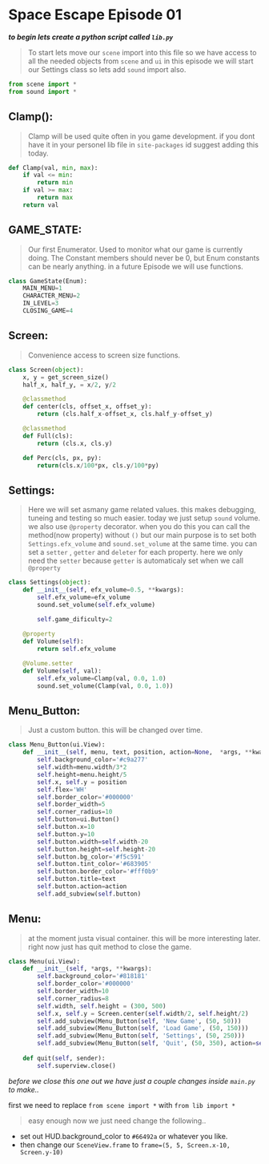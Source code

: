 Space Escape Episode 01
===

***to begin lets create a python script called `lib.py`***

> To start lets move our `scene` import into this file so we have access to all the needed objects from `scene` and `ui` in this episode we will start our Settings class so lets add `sound` import also.

```python
from scene import *
from sound import *
```

## Clamp():
> Clamp will be used quite often in you game development. if you dont have it in your personel lib file in `site-packages` id suggest adding this today. 

```python
def Clamp(val, min, max):
    if val <= min:
        return min
    if val >= max:
        return max
    return val
```

## GAME_STATE:
> Our first Enumerator. Used to monitor what our game is currently doing. The Constant members should never be 0, but Enum constants  can be nearly anything. in a future Episode we will use functions.

```python
class GameState(Enum):
    MAIN_MENU=1
    CHARACTER_MENU=2
    IN_LEVEL=3
    CLOSING_GAME=4
```

## Screen:
> Convenience access to screen size functions.

```python
class Screen(object):
    x, y = get_screen_size()
    half_x, half_y, = x/2, y/2

    @classmethod
    def center(cls, offset_x, offset_y):
        return (cls.half_x-offset_x, cls.half_y-offset_y)

    @classmethod
    def Full(cls):
        return (cls.x, cls.y)

    def Perc(cls, px, py):
        return(cls.x/100*px, cls.y/100*py)
```

## Settings:
> Here we will set asmany game related values. this makes debugging, tuneing and testing  so much easier. today we just setup `sound` volume.
we also use `@property` decorator. when you do this you can call the method(now property) without `()` but our main purpose is to set both `Settings.efx_volume` and `sound.set_volume` at the same time. you can set a `setter` , `getter` and `deleter` for each property. here we only need the `setter` because `getter` is automaticaly set when we call `@property`

```python
class Settings(object):
    def __init__(self, efx_volume=0.5, **kwargs):
        self.efx_volume=efx_volume
        sound.set_volume(self.efx_volume)

        self.game_dificulty=2
    
    @property
    def Volume(self):
        return self.efx_volume

    @Volume.setter
    def Volume(self, val):
        self.efx_volume=Clamp(val, 0.0, 1.0)
        sound.set_volume(Clamp(val, 0.0, 1.0))
```

## Menu_Button:
> Just a custom button. this will be changed over time. 

```python
class Menu_Button(ui.View):
    def __init__(self, menu, text, position, action=None,  *args, **kwargs):
        self.background_color='#c9a277'
        self.width=menu.width/3*2
        self.height=menu.height/5
        self.x, self.y = position
        self.flex='WH'
        self.border_color='#000000'
        self.border_width=5
        self.corner_radius=10
        self.button=ui.Button()
        self.button.x=10
        self.button.y=10
        self.button.width=self.width-20
        self.button.height=self.height-20
        self.button.bg_color='#f5c591'
        self.button.tint_color='#683905'
        self.button.border_color='#fff0b9'
        self.button.title=text
        self.button.action=action
        self.add_subview(self.button)
```

## Menu:
> at the moment justa visual container. this will be more interesting later. right now just has quit method to close the game.

```python
class Menu(ui.View):
    def __init__(self, *args, **kwargs):
        self.background_color='#818181'
        self.border_color='#000000'
        self.border_width=10
        self.corner_radius=8
        self.width, self.height = (300, 500)
        self.x, self.y = Screen.center(self.width/2, self.height/2)
        self.add_subview(Menu_Button(self, 'New Game', (50, 50)))
        self.add_subview(Menu_Button(self, 'Load Game', (50, 150)))
        self.add_subview(Menu_Button(self, 'Settings', (50, 250)))
        self.add_subview(Menu_Button(self, 'Quit', (50, 350), action=self.quit))
        
    def quit(self, sender):
        self.superview.close()
```

*before we close this one out we have just a couple changes inside `main.py` to make..*

first we need to replace `from scene import *` with `from lib import *`

>easy enough now we just need change the following..
- set out HUD.background_color to `#66492a` or whatever you like.
- then change our `SceneView.frame` to `frame=(5, 5, Screen.x-10, Screen.y-10)`  
